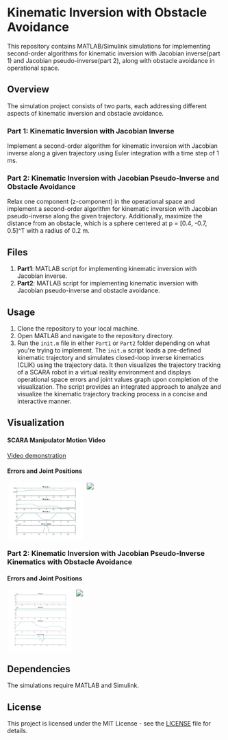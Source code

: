 # Kinematic Inversion with Obstacle Avoidance

This repository contains MATLAB/Simulink simulations for implementing second-order algorithms for kinematic inversion with Jacobian inverse(part 1) and Jacobian pseudo-inverse(part 2), along with obstacle avoidance in operational space.

## Overview

The simulation project consists of two parts, each addressing different aspects of kinematic inversion and obstacle avoidance.

### Part 1: Kinematic Inversion with Jacobian Inverse

Implement a second-order algorithm for kinematic inversion with Jacobian inverse along a given trajectory using Euler integration with a time step of 1 ms.

### Part 2: Kinematic Inversion with Jacobian Pseudo-Inverse and Obstacle Avoidance

Relax one component (z-component) in the operational space and implement a second-order algorithm for kinematic inversion with Jacobian pseudo-inverse along the given trajectory. Additionally, maximize the distance from an obstacle, which is a sphere centered at p = [0.4, -0.7, 0.5]^T with a radius of 0.2 m.

## Files

1. **Part1**: MATLAB script for implementing kinematic inversion with Jacobian inverse.
2. **Part2**: MATLAB script for implementing kinematic inversion with Jacobian pseudo-inverse and obstacle avoidance.

## Usage

1. Clone the repository to your local machine.
2. Open MATLAB and navigate to the repository directory.
3. Run the `init.m` file in either `Part1` or `Part2` folder depending on what you're trying to implement.
   The `init.m` script loads a pre-defined kinematic trajectory and simulates closed-loop inverse kinematics (CLIK) using the trajectory data. It then visualizes the trajectory tracking of a SCARA robot in a virtual reality environment and displays operational space errors and joint values graph upon completion of the visualization. The script provides an integrated approach to analyze and visualize the kinematic trajectory tracking process in a concise and interactive manner. 
   
## Visualization

#### SCARA Manipulator Motion Video
[Video demonstration](https://github.com/Amenephous/Kinematic-Inversion_SCARA/assets/48127920/128061cc-653a-476e-8ad1-a8d4ad30c890)

#### Errors and Joint Positions
<div style="display: flex;">
    <img src="https://raw.githubusercontent.com/Amenephous/Kinematic-Inversion_SCARA/main/part1/Findings/Error.jpg" style="width: 35%; margin-right: 10px;">
    <img src="https://raw.githubusercontent.com/Amenephous/Kinematic-Inversion_SCARA/main/part1/Findings/Joint_positions.jpg" style="width: 35%;">
</div>

### Part 2: Kinematic Inversion with Jacobian Pseudo-Inverse Kinematics with Obstacle Avoidance

#### Errors and Joint Positions
<div style="display: flex;">
    <img src="https://raw.githubusercontent.com/Amenephous/Kinematic-Inversion_SCARA/main/part2/Findings/Errors.jpg" style="width: 30%; margin-right: 10px;">
    <img src="https://raw.githubusercontent.com/Amenephous/Kinematic-Inversion_SCARA/main/part2/Findings/Joint_positions.jpg" style="width: 40%;">
</div>





## Dependencies

The simulations require MATLAB and Simulink.

## License

This project is licensed under the MIT License - see the [LICENSE](LICENSE) file for details.

